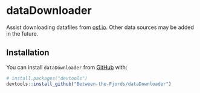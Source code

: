 
<!-- README.md is generated from README.Rmd. Please edit that file -->
dataDownloader
==============

<!-- badges: start -->
<!-- badges: end -->
Assist downloading datafiles from [osf.io](osf.io). Other data sources may be added in the future.

Installation
------------

You can install `dataDownloader` from [GitHub](https://github.com/) with:

``` r
# install.packages("devtools")
devtools::install_github("Between-the-Fjords/dataDownloader")
```
